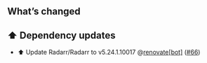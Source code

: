 ## What’s changed

## ⬆️ Dependency updates

- ⬆️ Update Radarr/Radarr to v5.24.1.10017 @[renovate[bot]](https://github.com/apps/renovate) ([#66](https://github.com/hassio-addons/addon-radarr/pull/66))
